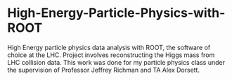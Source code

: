 # High-Energy-Particle-Physics-with-ROOT
High Energy particle physics data analysis with ROOT, the software of choice at the LHC. Project involves reconstructing the Higgs mass from LHC collision data. This work was done for my particle physics class under the supervision of Professor Jeffrey Richman and TA Alex Dorsett. 
